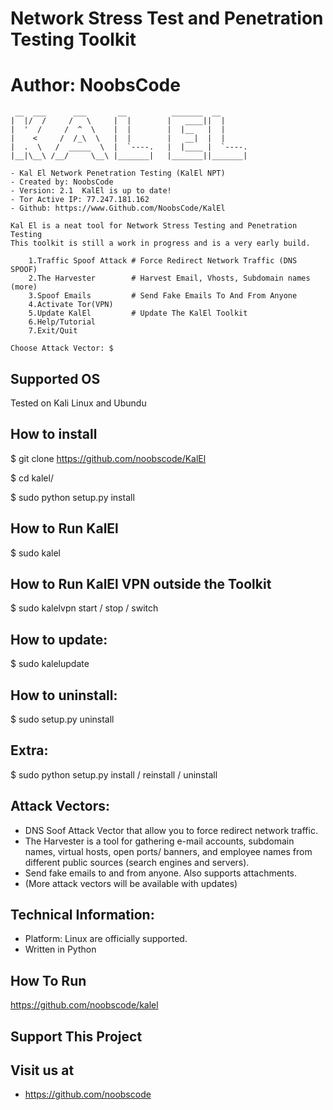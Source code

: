 # Network Stress Test and Penetration Testing Toolkit
# Author: NoobsCode
```
 __  ___      ___       __          _______  __
|  |/  /     /   \     |  |        |   ____||  |
|  '  /     /  ^  \    |  |        |  |__   |  |
|    <     /  /_\  \   |  |        |   __|  |  |
|  .  \   /  _____  \  |  `----.   |  |____ |  `----.
|__|\__\ /__/     \__\ |_______|   |_______||_______|

- Kal El Network Penetration Testing (KalEl NPT)
- Created by: NoobsCode   
- Version: 2.1  KalEl is up to date!
- Tor Active IP: 77.247.181.162
- Github: https://www.Github.com/NoobsCode/KalEl

Kal El is a neat tool for Network Stress Testing and Penetration Testing
This toolkit is still a work in progress and is a very early build.

    1.Traffic Spoof Attack # Force Redirect Network Traffic (DNS SPOOF)
    2.The Harvester        # Harvest Email, Vhosts, Subdomain names (more)
    3.Spoof Emails         # Send Fake Emails To And From Anyone
    4.Activate Tor(VPN)
    5.Update KalEl         # Update The KalEl Toolkit
    6.Help/Tutorial
    7.Exit/Quit

Choose Attack Vector: $
```
Supported OS
-------------------
Tested on Kali Linux and Ubundu


How to install
-------------------
$ git clone https://github.com/noobscode/KalEl

$ cd kalel/

$ sudo python setup.py install

How to Run KalEl
-------------------
$ sudo kalel

How to Run KalEl VPN outside the Toolkit
-------------------
$ sudo kalelvpn start / stop / switch

How to update:
-------------------
$ sudo kalelupdate

How to uninstall:
-------------------
$ sudo setup.py uninstall

Extra:
-------------------
$ sudo python setup.py install / reinstall / uninstall

Attack Vectors:
-------------------
* DNS Soof Attack Vector that allow you to force redirect network traffic.
* The Harvester is a tool for gathering e-mail accounts, subdomain names, virtual hosts, open ports/ banners, and employee names from different public sources (search engines and servers).
* Send fake emails to and from anyone. Also supports attachments.
* (More attack vectors will be available with updates)

Technical Information:
-------------------------------
* Platform: Linux are officially supported.
* Written in Python

How To Run
----------
https://github.com/noobscode/kalel

Support This Project
--------------------

  Visit us at
  -----------
* https://github.com/noobscode
